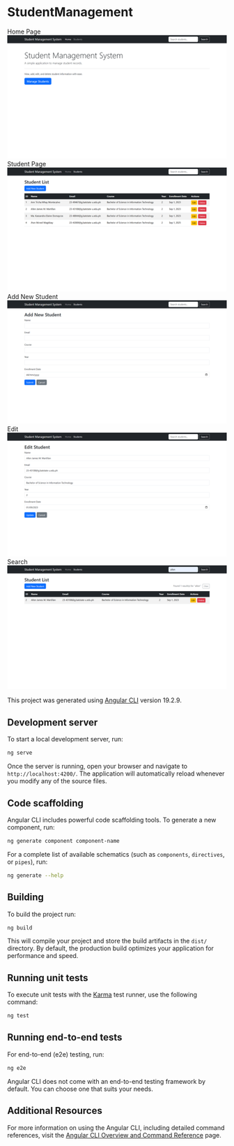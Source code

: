 # StudentManagement
Home Page
![image alt](https://github.com/altjimsss/ANGULAR-Student-Management-System/blob/main/Screenshot%202025-05-13%20132604.png)
Student Page
![image alt](https://github.com/altjimsss/ANGULAR-Student-Management-System/blob/main/Screenshot%202025-05-13%20132614.png)
Add New Student
![image alt](https://github.com/altjimsss/ANGULAR-Student-Management-System/blob/main/Screenshot%202025-05-13%20132623.png)
Edit
![image alt](https://github.com/altjimsss/ANGULAR-Student-Management-System/blob/main/Screenshot%202025-05-13%20132633.png)
Search 
![image alt](https://github.com/altjimsss/ANGULAR-Student-Management-System/blob/main/Screenshot%202025-05-13%20132645.png)

This project was generated using [Angular CLI](https://github.com/angular/angular-cli) version 19.2.9.

## Development server

To start a local development server, run:

```bash
ng serve
```

Once the server is running, open your browser and navigate to `http://localhost:4200/`. The application will automatically reload whenever you modify any of the source files.

## Code scaffolding

Angular CLI includes powerful code scaffolding tools. To generate a new component, run:

```bash
ng generate component component-name
```

For a complete list of available schematics (such as `components`, `directives`, or `pipes`), run:

```bash
ng generate --help
```

## Building

To build the project run:

```bash
ng build
```

This will compile your project and store the build artifacts in the `dist/` directory. By default, the production build optimizes your application for performance and speed.

## Running unit tests

To execute unit tests with the [Karma](https://karma-runner.github.io) test runner, use the following command:

```bash
ng test
```

## Running end-to-end tests

For end-to-end (e2e) testing, run:

```bash
ng e2e
```

Angular CLI does not come with an end-to-end testing framework by default. You can choose one that suits your needs.

## Additional Resources

For more information on using the Angular CLI, including detailed command references, visit the [Angular CLI Overview and Command Reference](https://angular.dev/tools/cli) page.
